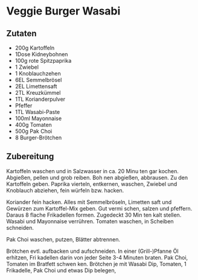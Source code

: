 # Veggie Burger Wasabi

## Zutaten

- 200g Kartoffeln
- 1Dose Kidneybohnen
- 100g rote Spitzpaprika
- 1 Zwiebel
- 1 Knoblauchzehen
- 6EL Semmelbrösel
- 2EL Limettensaft
- 2TL Kreuzkümmel
- 1TL Korianderpulver
- Pfeffer
- 1TL Wasabi-Paste
- 100ml Mayonnaise
- 400g Tomaten
- 500g Pak Choi
- 8 Burger-Brötchen

## Zubereitung

Kartoffeln waschen und in Salzwasser in ca. 20 Minu ten gar kochen. Abgießen, pellen und grob reiben. Boh nen abgießen, abbrausen. Zu den Kartoffeln geben. Paprika vierteln, entkernen, waschen, Zwiebel und Knoblauch abziehen, fein würfeln bzw. hacken.

Koriander fein hacken. Alles mit Semmelbröseln, Limetten saft und Gewürzen zum Kartoffel-Mix geben. Gut vermi schen, salzen und pfeffern.
Daraus 8 flache Frikadellen formen. Zugedeckt 30 Min ten kalt stellen.
Wasabi und Mayonnaise verrühren. Tomaten waschen, in Scheiben schneiden.

Pak Choi waschen, putzen, Blätter abtrennen.

Brötchen evtl. aufbacken und aufschneiden. In einer (Grill-)Pfanne Öl erhitzen, Fri kadellen darin von jeder Seite 3-4 Minuten braten. Pak Choi, Tomaten im Bratfett schwen ken. Brötchen je mit Wasabi Dip, Tomaten, 1 Frikadelle, Pak Choi und etwas Dip belegen,
